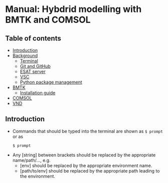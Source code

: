 # Manual: Hybdrid modelling with BMTK and COMSOL 

## Table of contents

<!---
TODO:
- github
- vsc
- nomachine
-->

- [Introduction](#introduction)
- [Background](./background/)
  - [Terminal](./background/terminal.md)
  - [Git and GitHub]()
  - [ESAT server](./background/esat.md)
  - [VSC]()
  - [Python package management](./background/packages.md)
- [BMTK](./bmtk/)
  - [Installation guide](./bmtk/installation.md)
- [COMSOL](./comsol/)
- [VND](./VND/)


## Introduction
- Commands that should be typed into the terminal are shown as ``` $ prompt ``` or as
  ```
  $ prompt
  ```
- Any [string] between brackets should be replaced by the appropriate name/path/..., e.g.
  - [env] should be replaced by the appropriate environment name.
  - [path/to/env] should be replaced by the appropriate path leading to the environment.